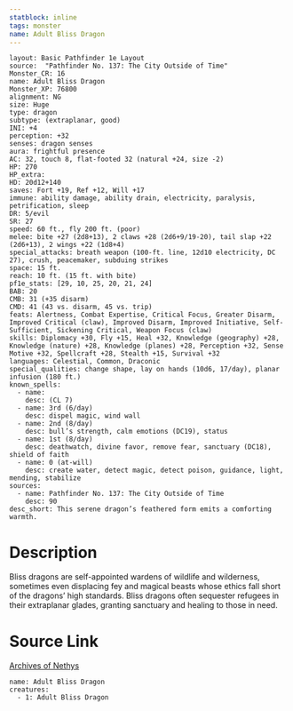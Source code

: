 ```yaml
---
statblock: inline
tags: monster
name: Adult Bliss Dragon
---
```

```statblock
layout: Basic Pathfinder 1e Layout
source:  "Pathfinder No. 137: The City Outside of Time"
Monster_CR: 16
name: Adult Bliss Dragon
Monster_XP: 76800
alignment: NG
size: Huge
type: dragon
subtype: (extraplanar, good)
INI: +4
perception: +32
senses: dragon senses
aura: frightful presence
AC: 32, touch 8, flat-footed 32 (natural +24, size -2)
HP: 270
HP_extra: 
HD: 20d12+140
saves: Fort +19, Ref +12, Will +17
immune: ability damage, ability drain, electricity, paralysis, petrification, sleep
DR: 5/evil
SR: 27
speed: 60 ft., fly 200 ft. (poor)
melee: bite +27 (2d8+13), 2 claws +28 (2d6+9/19-20), tail slap +22 (2d6+13), 2 wings +22 (1d8+4)
special_attacks: breath weapon (100-ft. line, 12d10 electricity, DC 27), crush, peacemaker, subduing strikes
space: 15 ft.
reach: 10 ft. (15 ft. with bite)
pf1e_stats: [29, 10, 25, 20, 21, 24]
BAB: 20
CMB: 31 (+35 disarm)
CMD: 41 (43 vs. disarm, 45 vs. trip)
feats: Alertness, Combat Expertise, Critical Focus, Greater Disarm, Improved Critical (claw), Improved Disarm, Improved Initiative, Self-Sufficient, Sickening Critical, Weapon Focus (claw)
skills: Diplomacy +30, Fly +15, Heal +32, Knowledge (geography) +28, Knowledge (nature) +28, Knowledge (planes) +28, Perception +32, Sense Motive +32, Spellcraft +28, Stealth +15, Survival +32
languages: Celestial, Common, Draconic
special_qualities: change shape, lay on hands (10d6, 17/day), planar infusion (180 ft.)
known_spells:
  - name:
    desc: (CL 7)
  - name: 3rd (6/day)
    desc: dispel magic, wind wall
  - name: 2nd (8/day)
    desc: bull’s strength, calm emotions (DC19), status
  - name: 1st (8/day)
    desc: deathwatch, divine favor, remove fear, sanctuary (DC18), shield of faith
  - name: 0 (at-will)
    desc: create water, detect magic, detect poison, guidance, light, mending, stabilize
sources:
  - name: Pathfinder No. 137: The City Outside of Time
    desc: 90
desc_short: This serene dragon’s feathered form emits a comforting warmth.
```
# Description
Bliss dragons are self-appointed wardens of wildlife and wilderness, sometimes even displacing fey and magical beasts whose ethics fall short of the dragons’ high standards. Bliss dragons often sequester refugees in their extraplanar glades, granting sanctuary and healing to those in need.
# Source Link
[Archives of Nethys](https://aonprd.com/MonsterDisplay.aspx?ItemName=Adult%20Bliss%20Dragon)
```encounter-table
name: Adult Bliss Dragon
creatures:
  - 1: Adult Bliss Dragon
```
